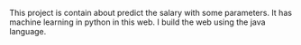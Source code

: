 This project is contain about predict the salary with some parameters. It has machine learning in python in this web. I build the web using the java language.

